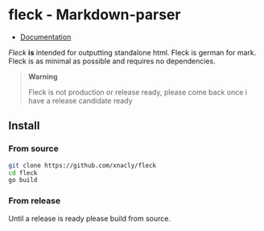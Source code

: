 # fleck - Markdown-parser

- [Documentation](./doc/Readme.md)

_Fleck_ **is** intended for outputting standalone html.
Fleck is german for mark.
Fleck is as minimal as possible and requires no dependencies.

> **Warning**
>
> Fleck is not production or release ready, please come back once i have a release candidate ready

## Install

### From source

```bash
git clone https://github.com/xnacly/fleck
cd fleck
go build
```

### From release

Until a release is ready please build from source.

